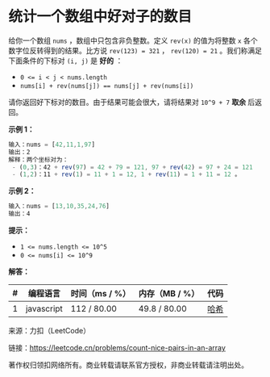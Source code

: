 # 统计一个数组中好对子的数目

给你一个数组 `nums` ，数组中只包含非负整数。定义 `rev(x)` 的值为将整数 `x` 各个数字位反转得到的结果。比方说 `rev(123) = 321` ， `rev(120) = 21` 。我们称满足下面条件的下标对 `(i, j)` 是 **好的** ：

- `0 <= i < j < nums.length`
- `nums[i] + rev(nums[j]) == nums[j] + rev(nums[i])`

请你返回好下标对的数目。由于结果可能会很大，请将结果对 `10^9 + 7` **取余** 后返回。

**示例 1：**

``` javascript
输入：nums = [42,11,1,97]
输出：2
解释：两个坐标对为：
 - (0,3)：42 + rev(97) = 42 + 79 = 121, 97 + rev(42) = 97 + 24 = 121 
 - (1,2)：11 + rev(1) = 11 + 1 = 12, 1 + rev(11) = 1 + 11 = 12 。
```

**示例 2：**

``` javascript
输入：nums = [13,10,35,24,76]
输出：4
```

**提示：**

- `1 <= nums.length <= 10^5`
- `0 <= nums[i] <= 10^9`

**解答：**

**#**|**编程语言**|**时间（ms / %）**|**内存（MB / %）**|**代码**
--|--|--|--|--
1|javascript|112 / 80.00|49.8 / 80.00|[哈希](./javascript/ac_v1.js)

来源：力扣（LeetCode）

链接：https://leetcode.cn/problems/count-nice-pairs-in-an-array

著作权归领扣网络所有。商业转载请联系官方授权，非商业转载请注明出处。
